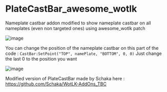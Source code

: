 # PlateCastBar_awesome_wotlk
Nameplate castbar addon modified to show nameplate castbar on all nameplates (even non targeted ones) using awesome_wotlk patch

![image](https://github.com/user-attachments/assets/a3a885a6-42de-47bc-84fc-a643f529d78a)

You can change the position of the nameplate castbar on this part of the code : `CastBar:SetPoint("TOP", namePlate, "BOTTOM", 0, 0)`
Just change the last 0 to the position you want

![image](https://github.com/user-attachments/assets/26adf70c-e1bf-41bb-82c2-82a993cdebb1)

Modified version of PlateCastBar made by Schaka here :
https://github.com/Schaka/WotLK-AddOns_TBC
